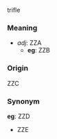 trifle
### Meaning
+ _adj_: ZZA
    + __eg__: ZZB

### Origin

ZZC

### Synonym

__eg__: ZZD

+ ZZE



